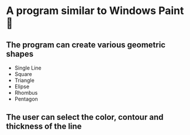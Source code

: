 # A program similar to Windows Paint🎨
## The program can create various geometric shapes
- Single Line
- Square
- Triangle
- Elipse
- Rhombus
- Pentagon
## The user can select the color, contour and thickness of the line
